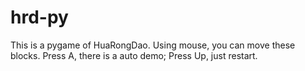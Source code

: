 # hrd-py
This is a pygame of HuaRongDao.
Using mouse, you can move these blocks.
Press A, there is a auto demo; Press Up, just restart.


